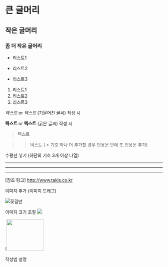 # 큰 글머리
## 작은 글머리
### 좀 더 작은 글머리
+ 리스트1
- 리스트2
+ 리스트3
1. 리스트1
2. 리스트2
3. 리스트3

*텍스트*  or  _텍스트_   (기울어진 글씨) 작성 시

**텍스트**  or __텍스트__  (굵은 글씨) 작성 시

>텍스트

>>텍스트  ( > 기호 하나 더 추가할 경우 인용문 안에 또 인용문 추가)

수평선 넣기 (하단의 기호 3개 이상 나열)
***
---
___   

[참조 링크] http://www.takis.co.kr

이미지 추가 (이미지 드래그)

![꽃길만](https://user-images.githubusercontent.com/93078747/141494510-d2d884ac-c220-494d-b046-68abe3889fb2.jpg)


이미지 크기 조절 <img src="이미지 링크" width="너비" height="높이">

!<img src="https://user-images.githubusercontent.com/93078747/141494701-e417b595-cafa-4773-acdb-8976440bf60d.jpg" width="120" height="100">

작성법 설명


